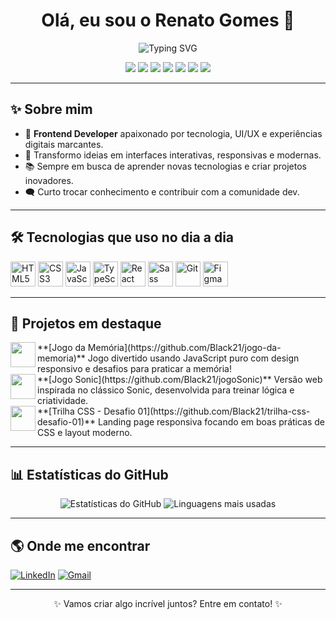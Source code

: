 <h1 align="center">Olá, eu sou o Renato Gomes 👋</h1>
<p align="center">
  <img src="https://readme-typing-svg.herokuapp.com/?color=3f72af&size=30&center=true&vCenter=true&width=700&lines=Desenvolvedor+Frontend;Apaixonado+por+Tecnologias;Criando+interfaces+incríveis;Bem-vindo+ao+meu+GitHub!" alt="Typing SVG" />
</p>

<div align="center">
  <img src="https://img.shields.io/badge/Frontend-%23E34F26?style=for-the-badge&logo=html5&logoColor=white" />
  <img src="https://img.shields.io/badge/React-%2361DAFB?style=for-the-badge&logo=react&logoColor=20232a" />
  <img src="https://img.shields.io/badge/TypeScript-%23007acc?style=for-the-badge&logo=typescript&logoColor=white" />
  <img src="https://img.shields.io/badge/JavaScript-%23f7b93e?style=for-the-badge&logo=javascript&logoColor=fff" />
  <img src="https://img.shields.io/badge/CSS3-%231572B6?style=for-the-badge&logo=css3&logoColor=fff" />
  <img src="https://img.shields.io/badge/Git-%23F05032?style=for-the-badge&logo=git&logoColor=fff" />
  <img src="https://img.shields.io/badge/Figma-%230AC97F?style=for-the-badge&logo=figma&logoColor=fff" />
</div>

---

## ✨ Sobre mim

- 🎨 **Frontend Developer** apaixonado por tecnologia, UI/UX e experiências digitais marcantes.
- 🚀 Transformo ideias em interfaces interativas, responsivas e modernas.
- 📚 Sempre em busca de aprender novas tecnologias e criar projetos inovadores.
- 🗨️ Curto trocar conhecimento e contribuir com a comunidade dev.

---

## 🛠️ Tecnologias que uso no dia a dia

<div>
  <img src="https://cdn.jsdelivr.net/gh/devicons/devicon/icons/html5/html5-original.svg" width="40" title="HTML5" />
  <img src="https://cdn.jsdelivr.net/gh/devicons/devicon/icons/css3/css3-original.svg" width="40" title="CSS3" />
  <img src="https://cdn.jsdelivr.net/gh/devicons/devicon/icons/javascript/javascript-original.svg" width="40" title="JavaScript" />
  <img src="https://cdn.jsdelivr.net/gh/devicons/devicon/icons/typescript/typescript-original.svg" width="40" title="TypeScript" />
  <img src="https://cdn.jsdelivr.net/gh/devicons/devicon/icons/react/react-original.svg" width="40" title="React" />
  <img src="https://cdn.jsdelivr.net/gh/devicons/devicon/icons/sass/sass-original.svg" width="40" title="Sass" />
  <img src="https://cdn.jsdelivr.net/gh/devicons/devicon/icons/git/git-original.svg" width="40" title="Git" />
  <img src="https://cdn.jsdelivr.net/gh/devicons/devicon/icons/figma/figma-original.svg" width="40" title="Figma" />
</div>

---

## 🚩 Projetos em destaque

<a href="https://github.com/Black21/jogo-da-memoria">
  <img align="left" width="40" src="https://cdn.jsdelivr.net/gh/devicons/devicon/icons/javascript/javascript-original.svg" />
</a>
**[Jogo da Memória](https://github.com/Black21/jogo-da-memoria)**  
Jogo divertido usando JavaScript puro com design responsivo e desafios para praticar a memória!

<br clear="left"/>

<a href="https://github.com/Black21/jogoSonic">
  <img align="left" width="40" src="https://cdn.jsdelivr.net/gh/devicons/devicon/icons/javascript/javascript-original.svg" />
</a>
**[Jogo Sonic](https://github.com/Black21/jogoSonic)**  
Versão web inspirada no clássico Sonic, desenvolvida para treinar lógica e criatividade.

<br clear="left"/>

<a href="https://github.com/Black21/trilha-css-desafio-01">
  <img align="left" width="40" src="https://cdn.jsdelivr.net/gh/devicons/devicon/icons/css3/css3-original.svg" />
</a>
**[Trilha CSS - Desafio 01](https://github.com/Black21/trilha-css-desafio-01)**  
Landing page responsiva focando em boas práticas de CSS e layout moderno.

<br clear="left"/>

---

## 📊 Estatísticas do GitHub

<p align="center">
  <img src="https://github-readme-stats.vercel.app/api?username=Black21&show_icons=true&theme=radical&locale=pt-br" alt="Estatísticas do GitHub"/>
  <img src="https://github-readme-stats.vercel.app/api/top-langs/?username=Black21&layout=compact&theme=radical&locale=pt-br" alt="Linguagens mais usadas" />
</p>

---

## 🌎 Onde me encontrar

[![LinkedIn](https://img.shields.io/badge/-LinkedIn-0A66C2?style=for-the-badge&logo=linkedin&logoColor=fff)](https://www.linkedin.com/in/renato-gomes21/)
[![Gmail](https://img.shields.io/badge/-Gmail-EA4335?style=for-the-badge&logo=gmail&logoColor=fff)](mailto:seu-email@gmail.com)

---

<p align="center">✨ Vamos criar algo incrível juntos? Entre em contato! ✨</p>
